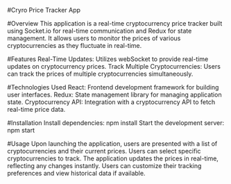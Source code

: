 
#Cryro Price Tracker App

#Overview
This application is a real-time cryptocurrency price tracker built using Socket.io for real-time communication and Redux for state management. It allows users to monitor the prices of various cryptocurrencies as they fluctuate in real-time.

#Features
Real-Time Updates: Utilizes webSocket to provide real-time updates on cryptocurrency prices.
Track Multiple Cryptocurrencies: Users can track the prices of multiple cryptocurrencies simultaneously.


#Technologies Used
React: Frontend development framework for building user interfaces.
Redux: State management library for managing application state.
Cryptocurrency API: Integration with a cryptocurrency API to fetch real-time price data.


#Installation
Install dependencies: npm install
Start the development server: npm start


#Usage
Upon launching the application, users are presented with a list of cryptocurrencies and their current prices.
Users can select specific cryptocurrencies to track.
The application updates the prices in real-time, reflecting any changes instantly.
Users can customize their tracking preferences and view historical data if available.
